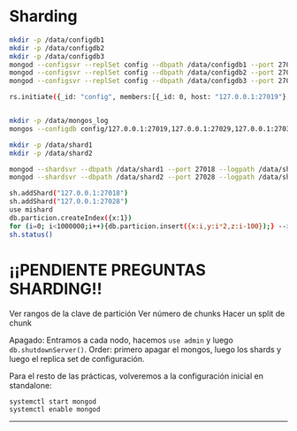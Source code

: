 # Sharding
```bash
mkdir -p /data/configdb1
mkdir -p /data/configdb2
mkdir -p /data/configdb3
mongod --configsvr --replSet config --dbpath /data/configdb1 --port 27019 --logpath /data/configdb1/mongod.log &
mongod --configsvr --replSet config --dbpath /data/configdb2 --port 27029 --logpath /data/configdb2/mongod.log &
mongod --configsvr --replSet config --dbpath /data/configdb3 --port 27039 --logpath /data/configdb3/mongod.log &

rs.initiate({_id: "config", members:[{_id: 0, host: "127.0.0.1:27019"},{_id:1, host: "127.0.0.1:27029"}, {_id:2, host:"127.0.0.1:27039"}]})


mkdir -p /data/mongos_log
mongos --configdb config/127.0.0.1:27019,127.0.0.1:27029,127.0.0.1:27039 -- logpath /data/mongos_log/mongos.log &

mkdir -p /data/shard1
mkdir -p /data/shard2

mongod --shardsvr --dbpath /data/shard1 --port 27018 --logpath /data/shard1/mongod.log &
mongod --shardsvr --dbpath /data/shard2 --port 27028 --logpath /data/shard2/mongod.log &

sh.addShard("127.0.0.1:27018")
sh.addShard("127.0.0.1:27028")
use mishard
db.particion.createIndex({x:1})
for (i=0; i<1000000;i++){db.particion.insert({x:i,y:i*2,z:i-100});} --> Tarda bastante. Para ver el progreso, podemos abrir otra shell e ir contando los documentos de la colección.
sh.status()
```
# ¡¡PENDIENTE PREGUNTAS SHARDING!!
Ver rangos de la clave de partición
Ver número de chunks
Hacer un split de chunk

Apagado:
Entramos a cada nodo, hacemos ```use admin``` y luego ```db.shutdownServer()```. Order: primero apagar el mongos, luego los shards y luego el replica set de configuración.

Para el resto de las prácticas, volveremos a la configuración inicial en standalone:
```
systemctl start mongod
systemctl enable mongod
```

---
